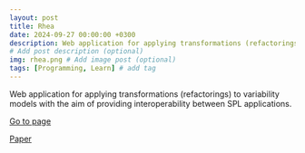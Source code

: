 ```yaml
---
layout: post
title: Rhea
date: 2024-09-27 00:00:00 +0300
description: Web application for applying transformations (refactorings) to variability models . 
# Add post description (optional)
img: rhea.png # Add image post (optional)
tags: [Programming, Learn] # add tag
---
```

Web application for applying transformations (refactorings) to variability models with the aim of providing interoperability between SPL applications.

[Go to page](https://rhea.caosd.lcc.uma.es/)

[Paper](https://www.sciencedirect.com/science/article/pii/S0164121222002552?via%3Dihub)